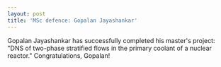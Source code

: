 ```yaml
---
layout: post
title: 'MSc defence: Gopalan Jayashankar'
---
```


Gopalan Jayashankar has successfully completed his master's project: "DNS of two-phase stratified flows in the primary coolant of a nuclear reactor." Congratulations, Gopalan!
